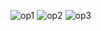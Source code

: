 
![op1](https://user-images.githubusercontent.com/94474198/143305783-0f81c51d-158b-4676-94f1-b9c12eb25473.jpeg)
![op2](https://user-images.githubusercontent.com/94474198/143305796-f96ebb36-e484-4ae6-a816-0ea419767aa0.jpeg)
![op3](https://user-images.githubusercontent.com/94474198/143305802-8722fefc-d825-49e8-9cd1-843a879d9330.jpeg)
